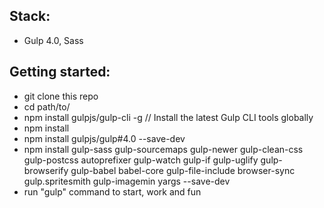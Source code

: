## Stack:

* Gulp 4.0, Sass

## Getting started:

* git clone this repo
* cd path/to/
* npm install gulpjs/gulp-cli -g // Install the latest Gulp CLI tools globally
* npm install
* npm install gulpjs/gulp#4.0 --save-dev
* npm install gulp-sass gulp-sourcemaps gulp-newer gulp-clean-css gulp-postcss autoprefixer gulp-watch gulp-if gulp-uglify gulp-browserify gulp-babel babel-core gulp-file-include browser-sync gulp.spritesmith gulp-imagemin yargs --save-dev
* run "gulp" command to start, work and fun